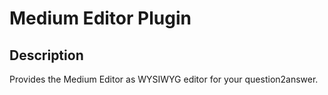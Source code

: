 # Medium Editor Plugin

## Description
Provides the Medium Editor as WYSIWYG editor for your question2answer.
